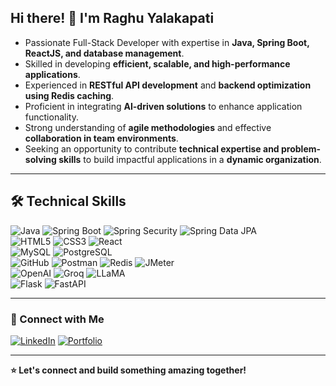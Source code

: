 ## Hi there! 👋 I'm Raghu Yalakapati  

* Passionate Full-Stack Developer with expertise in **Java, Spring Boot, ReactJS, and database management**.  
* Skilled in developing **efficient, scalable, and high-performance applications**.  
* Experienced in **RESTful API development** and **backend optimization using Redis caching**.  
* Proficient in integrating **AI-driven solutions** to enhance application functionality.  
* Strong understanding of **agile methodologies** and effective **collaboration in team environments**.  
* Seeking an opportunity to contribute **technical expertise and problem-solving skills** to build impactful applications in a **dynamic organization**.  

---

## 🛠️ Technical Skills  

![Java](https://img.shields.io/badge/Java-007396?style=for-the-badge&logo=java&logoColor=white)  ![Spring Boot](https://img.shields.io/badge/Spring%20Boot-6DB33F?style=for-the-badge&logo=spring&logoColor=white)  ![Spring Security](https://img.shields.io/badge/Spring%20Security-6DB33F?style=for-the-badge&logo=spring&logoColor=white)  ![Spring Data JPA](https://img.shields.io/badge/Spring%20Data%20JPA-6DB33F?style=for-the-badge&logo=spring&logoColor=white)  
![HTML5](https://img.shields.io/badge/HTML5-E34F26?style=for-the-badge&logo=html5&logoColor=white)  ![CSS3](https://img.shields.io/badge/CSS3-1572B6?style=for-the-badge&logo=css3&logoColor=white)  ![React](https://img.shields.io/badge/React-20232A?style=for-the-badge&logo=react&logoColor=61DAFB)  
![MySQL](https://img.shields.io/badge/MySQL-4479A1?style=for-the-badge&logo=mysql&logoColor=white)  ![PostgreSQL](https://img.shields.io/badge/PostgreSQL-316192?style=for-the-badge&logo=postgresql&logoColor=white)  
![GitHub](https://img.shields.io/badge/GitHub-181717?style=for-the-badge&logo=github&logoColor=white)  ![Postman](https://img.shields.io/badge/Postman-FF6C37?style=for-the-badge&logo=postman&logoColor=white)  ![Redis](https://img.shields.io/badge/Redis-DC382D?style=for-the-badge&logo=redis&logoColor=white)  ![JMeter](https://img.shields.io/badge/JMeter-D22128?style=for-the-badge&logo=apachejmeter&logoColor=white)  
![OpenAI](https://img.shields.io/badge/OpenAI-412991?style=for-the-badge&logo=openai&logoColor=white)  ![Groq](https://img.shields.io/badge/Groq-FF4C00?style=for-the-badge&logo=groq&logoColor=white)  ![LLaMA](https://img.shields.io/badge/LLaMA-0084FF?style=for-the-badge&logo=meta&logoColor=white)  
![Flask](https://img.shields.io/badge/Flask-000000?style=for-the-badge&logo=flask&logoColor=white)  ![FastAPI](https://img.shields.io/badge/FastAPI-009688?style=for-the-badge&logo=fastapi&logoColor=white)  

---

### 🔗 Connect with Me  
[![LinkedIn](https://img.shields.io/badge/LinkedIn-0A66C2?style=for-the-badge&logo=linkedin&logoColor=white)](https://www.linkedin.com/in/raghu-yalakapati-312492283/)  [![Portfolio](https://img.shields.io/badge/Portfolio-000000?style=for-the-badge&logo=github&logoColor=white)](https://raghuyalakapati.github.io/my_portfilo/)


---

**⭐ Let's connect and build something amazing together!**  
